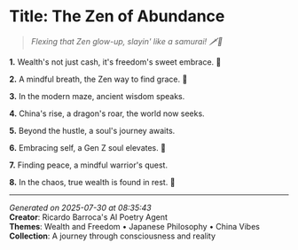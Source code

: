 # Title: The Zen of Abundance

> *Flexing that Zen glow-up, slayin' like a samurai! 🗡️🌟*

**1.** Wealth's not just cash, it's freedom's sweet embrace. 💸


**2.** A mindful breath, the Zen way to find grace. 🍃


**3.** In the modern maze, ancient wisdom speaks.


**4.** China's rise, a dragon's roar, the world now seeks.


**5.** Beyond the hustle, a soul's journey awaits.


**6.** Embracing self, a Gen Z soul elevates. 💫


**7.** Finding peace, a mindful warrior's quest.


**8.** In the chaos, true wealth is found in rest. 🌅



---

*Generated on 2025-07-30 at 08:35:43*  
**Creator**: Ricardo Barroca's AI Poetry Agent  
**Themes**: Wealth and Freedom • Japanese Philosophy • China Vibes  
**Collection**: A journey through consciousness and reality